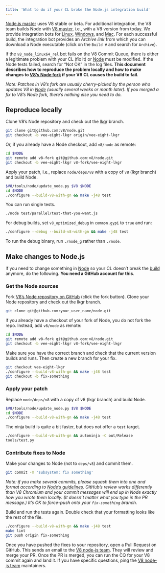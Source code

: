 ```yaml
---
title: 'What to do if your CL broke the Node.js integration build'
---
```

[Node.js master](https://github.com/nodejs/node) uses V8 stable or beta. For additional integration, the V8 team builds Node with [V8 master](https://chromium.googlesource.com/v8/v8.git), i.e., with a V8 version from today. We provide integration bots for [Linux](https://build.chromium.org/p/client.v8.fyi/builders/V8%20Linux64%20-%20node.js%20integration), [Windows](https://build.chromium.org/p/client.v8.fyi/builders/V8%20Win64%20-%20node.js%20integration), and [Mac](https://build.chromium.org/p/client.v8.fyi/builders/V8%20Mac64%20-%20node.js%20integration). For each successful build, the integration bot provides an *Archive link* from which you can download a Node executable (click on the `Build #` and search for `Archive`).

If the [`v8_node_linux64_rel` bot](https://ci.chromium.org/p/v8/builders/luci.v8.try/v8_node_linux64_rel) fails on the V8 Commit Queue, there is either a legitimate problem with your CL (fix it) or [Node](https://github.com/v8/node/) must be modified. If the Node tests failed, search for “Not OK” in the log files. **This document describes how to reproduce the problem locally and how to make changes to [V8’s Node fork](https://github.com/v8/node/) if your V8 CL causes the build to fail.**

*Note: Patches in V8’s fork are usually cherry-picked by the person who updates V8 in [Node](https://github.com/nodejs/node) (usually several weeks or month later). If you merged a fix to V8’s Node fork, there’s nothing else you need to do.*

## Reproduce locally

Clone V8’s Node repository and check out the <abbr title="last known good revision">lkgr</abbr> branch.

```bash
git clone git@github.com:v8/node.git
git checkout -b vee-eight-lkgr origin/vee-eight-lkgr
```

Or, if you already have a Node checkout, add `v8/node` as remote:

```bash
cd $NODE
git remote add v8-fork git@github.com:v8/node.git
git checkout -b vee-eight-lkgr v8-fork/vee-eight-lkgr
```

Apply your patch, i.e., replace `node/deps/v8` with a copy of `v8` (lkgr branch) and build Node.

```bash
$V8/tools/node/update_node.py $V8 $NODE
cd $NODE
./configure --build-v8-with-gn && make -j48 test
```

You can run single tests.

```bash
./node test/parallel/test-that-you-want.js
```

For debug builds, set `v8_optimized_debug` in `common.gypi` to `true` and run:

```bash
./configure --debug --build-v8-with-gn && make -j48 test
```

To run the debug binary, run `./node_g` rather than `./node`.

## Make changes to Node.js

If you need to change something in [Node](https://github.com/v8/node/) so your CL doesn’t break the [build](https://build.chromium.org/p/client.v8.fyi/builders/V8%20-%20node.js%20integration) anymore, do the following. **You need a GitHub account for this**.

### Get the Node sources

Fork [V8’s Node repository on GitHub](https://github.com/v8/node/) (click the fork button). Clone your Node repository and check out the lkgr branch.

```bash
git clone git@github.com:your_user_name/node.git
```

If you already have a checkout of your fork of Node, you do not fork the repo. Instead, add `v8/node` as remote:

```bash
cd $NODE
git remote add v8-fork git@github.com:v8/node.git
git checkout -b vee-eight-lkgr v8-fork/vee-eight-lkgr
```

Make sure you have the correct branch and check that the current version builds and runs. Then create a new branch for your fix.

```bash
git checkout vee-eight-lkgr
./configure --build-v8-with-gn && make -j48 test
git checkout -b fix-something
```

### Apply your patch

Replace `node/deps/v8` with a copy of v8 (lkgr branch) and build Node.

```bash
$V8/tools/node/update_node.py $V8 $NODE
cd $NODE
./configure --build-v8-with-gn && make -j48 test
```

The ninja build is quite a bit faster, but does not offer a `test` target.

```bash
./configure --build-v8-with-gn && autoninja -C out/Release
tools/test.py
```

### Contribute fixes to Node

Make your changes to Node (not to `deps/v8`) and commit them.

```bash
git commit -m 'subsystem: fix something'
```

*Note: if you make several commits, please squash them into one and format according to [Node’s guidelines](https://github.com/nodejs/node/blob/master/CONTRIBUTING.md#commit-guidelines). GitHub’s review works differently than V8 Chromium and your commit messages will end up in Node exactly how you wrote them locally. (It doesn’t matter what you type in the PR message.) It’s OK to force-push onto your `fix-something` branch.*

Build and run the tests again. Double check that your formatting looks like the rest of the file.

```bash
./configure --build-v8-with-gn && make -j48 test
make lint
git push origin fix-something
```

Once you have pushed the fixes to your repository, open a Pull Request on GitHub. This sends an email to the [V8 node-js team](https://github.com/orgs/v8/teams/node-js). They will review and merge your PR. Once the PR is merged, you can run the CQ for your V8 commit again and land it. If you have specific questions, ping the [V8 node-js team](https://github.com/orgs/v8/teams/node-js) maintainers.
